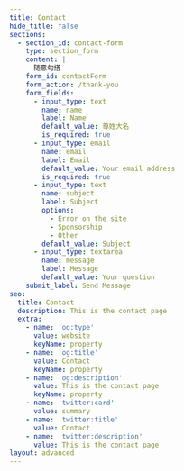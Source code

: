 ```yaml
---
title: Contact
hide_title: false
sections:
  - section_id: contact-form
    type: section_form
    content: |
      随意勾搭
    form_id: contactForm
    form_action: /thank-you
    form_fields:
      - input_type: text
        name: name
        label: Name
        default_value: 尊姓大名
        is_required: true
      - input_type: email
        name: email
        label: Email
        default_value: Your email address
        is_required: true
      - input_type: text
        name: subject
        label: Subject
        options:
          - Error on the site
          - Sponsorship
          - Other
        default_value: Subject
      - input_type: textarea
        name: message
        label: Message
        default_value: Your question
    submit_label: Send Message
seo:
  title: Contact
  description: This is the contact page
  extra:
    - name: 'og:type'
      value: website
      keyName: property
    - name: 'og:title'
      value: Contact
      keyName: property
    - name: 'og:description'
      value: This is the contact page
      keyName: property
    - name: 'twitter:card'
      value: summary
    - name: 'twitter:title'
      value: Contact
    - name: 'twitter:description'
      value: This is the contact page
layout: advanced
---
```

